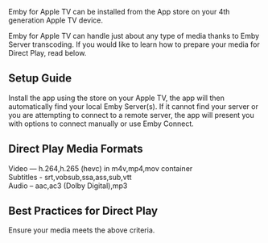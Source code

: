 Emby for Apple TV can be installed from the App store on your 4th generation Apple TV device.


Emby for Apple TV can handle just about any type of media thanks to Emby Server transcoding. If you would like to learn how to prepare your media for Direct Play, read below.

## Setup Guide
Install the app using the store on your Apple TV, the app will then automatically find your local Emby Server(s).  If it cannot find your server or you are attempting to connect to a remote server, the app will present you with options to connect manually or use Emby Connect.

## Direct Play Media Formats
Video — h.264,h.265 (hevc) in m4v,mp4,mov container  
Subtitles - srt,vobsub,ssa,ass,sub,vtt  
Audio – aac,ac3 (Dolby Digital),mp3  

## Best Practices for Direct Play
Ensure your media meets the above criteria.
